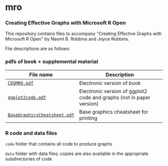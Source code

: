 # mro
### Creating Effective Graphs with Microsoft R Open

This repository contains files to accompany "Creating Effective Graphs with Microsoft R Open" by Naomi B. Robbins and Joyce Robbins.

File descriptions are as follows:

### pdfs of book + supplemental material

File name | Description
------------ | -------------
[`CEGMRO.pdf`](CEGMRO.pdf) | Electronic version of book
[`ggplot2code.pdf`](ggplot2code.pdf)|Electronic version of ggplot2 code and graphs (not in paper version)
[`BaseGraphicsCheatsheet.pdf`](BaseGraphicsCheatsheet.pdf) | Base graphics cheatsheet for printing

### R code and data files

`code`              folder that contains all code to produce graphs

`data`              folder with data files; copies are also available in the appropriate subdirectories of code
